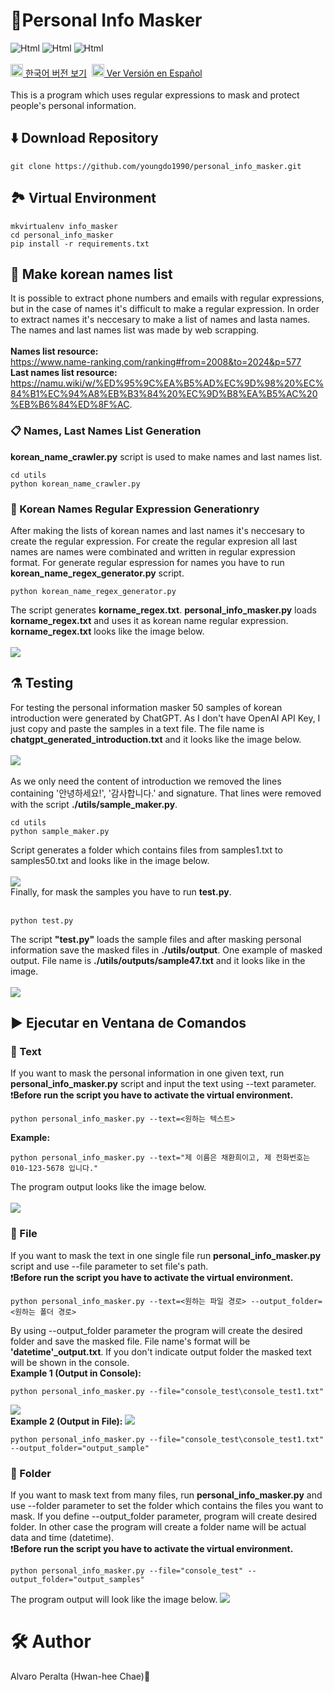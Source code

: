 # 👮Personal Info Masker
<img alt="Html" src ="https://img.shields.io/badge/python-v3.11.4-blue"></img>
<img alt="Html" src ="https://img.shields.io/badge/Windows11-Pass-brightgreen"></img>
<img alt="Html" src ="https://img.shields.io/badge/Ubuntu20.04-Pass-brightgreen"></img><br /><br />
<a href="./README.md"><img src="./img/flags/kr.png" height="20px"></img> 한국어 버전 보기</a>&nbsp;
<a href="./README_es.md"><img src="./img/flags/es.png" height="20px"></img> Ver Versión en Español</a>
<br /><br />
This is a program which uses regular expressions to mask and protect people's personal information.
## ⬇️ Download Repository
```
git clone https://github.com/youngdo1990/personal_info_masker.git
```
## 🏞️ Virtual Environment
```
mkvirtualenv info_masker
cd personal_info_masker
pip install -r requirements.txt
```
## 📄 Make korean names list
It is possible to extract phone numbers and emails with regular expressions, but in the case of names it's difficult to make a regular expression. In order to extract names it's neccesary to make a list of names and lasta names.<br />
The names and last names list was made by web scrapping.<br /><br />
<b>Names list resource:</b> <br />
<a href="https://www.name-ranking.com/ranking#from=2008&to=2024&p=577">https://www.name-ranking.com/ranking#from=2008&to=2024&p=577</a></br>
<b>Last names list resource:</b> <br />
<a href="https://namu.wiki/w/%ED%95%9C%EA%B5%AD%EC%9D%98%20%EC%84%B1%EC%94%A8%EB%B3%84%20%EC%9D%B8%EA%B5%AC%20%EB%B6%84%ED%8F%AC">https://namu.wiki/w/%ED%95%9C%EA%B5%AD%EC%9D%98%20%EC%84%B1%EC%94%A8%EB%B3%84%20%EC%9D%B8%EA%B5%AC%20%EB%B6%84%ED%8F%AC</a>.
### 📋 Names, Last Names List Generation
<b>korean_name_crawler.py</b> script is used to make names and last names list.
```
cd utils
python korean_name_crawler.py
```
### 🔣 Korean Names Regular Expression Generationry
After making the lists of korean names and last names it's neccesary to create the regular expression. For create the regular expresion all last names are names were combinated and written in regular expression format. For generate regular espression for names you have to run <b>korean_name_regex_generator.py</b> script.
```
python korean_name_regex_generator.py
```
The script generates <b>korname_regex.txt</b>. <b>personal_info_masker.py</b> loads <b>korname_regex.txt</b> and uses it as korean name regular expression. <b>korname_regex.txt</b> looks like the image below.<br /><br />
<img src="./img/korname_regex_file.png"></img><br />
## ⚗️ Testing
For testing the personal information masker 50 samples of korean introduction were generated by ChatGPT. As I don't have OpenAI API Key, I just copy and paste the samples in a text file. The file name is <b>chatgpt_generated_introduction.txt</b> and it looks like the image below.<br /><br />
<img src="./img/chatgpt_samples.png"></img><br /><br />
As we only need the content of introduction we removed the lines containing '안녕하세요!', '감사합니다.' and signature. That lines were removed with the script <b>./utils/sample_maker.py</b>.<br />
```
cd utils
python sample_maker.py
```
Script generates a folder which contains files from samples1.txt to samples50.txt and looks like in the image below.<br /><br />
<img src="./img/sample_file.png"></img><br />
Finally, for mask the samples you have to run <b>test.py</b>.<br /><br />
```
python test.py
```
The script <b>"test.py"</b> loads the sample files and after masking personal information save the masked files in <b>./utils/output</b>. One example of masked output. File name is <b>./utils/outputs/sample47.txt</b> and it looks like in the image.<br /><br />
<img src="./img/output_file.png"><br />
## ▶️ Ejecutar en Ventana de Comandos
### 🔡 Text
If you want to mask the personal information in one given text, run <b>personal_info_masker.py</b> script and input the text using --text parameter.<br />
❗<b>Before run the script you have to activate the virtual environment.</b>

```
python personal_info_masker.py --text=<원하는 텍스트>
```
<b>Example:</b>
```
python personal_info_masker.py --text="제 이름은 채환희이고, 제 전화번호는 010-123-5678 입니다."
```
The program output looks like the image below.<br /><br />
<img src="./img/console_text_sample.png"><br />
### 📝 File
If you want to mask the text in one single file run <b>personal_info_masker.py</b> script and use --file parameter to set file's path.<br />
❗<b>Before run the script you have to activate the virtual environment.</b>
```
python personal_info_masker.py --text=<원하는 파일 경로> --output_folder=<원하는 폴더 경로>
```
By using --output_folder parameter the program will create the desired folder and save the masked file. File name's format will be <b>'datetime'_output.txt</b>. If you don't indicate output folder the masked text will be shown in the console.<br />
<b>Example 1 (Output in Console):</b>
```
python personal_info_masker.py --file="console_test\console_test1.txt"
```
<img src="./img/single_file_test1.png"><br />
<b>Example 2 (Output in File):</b>
<img src="./img/single_file_test2.png"><br />
```
python personal_info_masker.py --file="console_test\console_test1.txt" --output_folder="output_sample"
```
### 📁 Folder
If you want to mask text from many files, run <b>personal_info_masker.py</b> and use --folder parameter to set the folder which contains the files you want to mask. If you define --output_folder parameter, program will create desired folder. In other case the program will create a folder name will be actual data and time (datetime).<br />
❗<b>Before run the script you have to activate the virtual environment.</b>
```
python personal_info_masker.py --file="console_test" --output_folder="output_samples"
```
The program output will look like the image below.
<img src="./img/folder_sample.png"><br />
# 🛠 Author
Alvaro Peralta (Hwan-hee Chae)👑<br>
